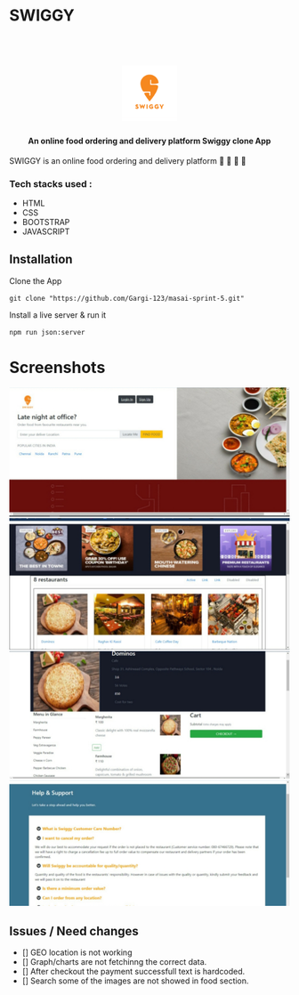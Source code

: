 # SWIGGY

<h1 align="center">
    <br>
    <img src="Resource/Swiggy-PNG-Logo.png" alt="SWIGGY" width="100px" height="100px">
  </h1>

  <h4 align="center">An online food ordering and delivery platform Swiggy clone App</h4>


SWIGGY is an online food ordering and delivery platform :fries: :spaghetti: :pizza: :custard:

### Tech stacks used :
* HTML
* CSS
* BOOTSTRAP
* JAVASCRIPT

## Installation
Clone the App
```
git clone "https://github.com/Gargi-123/masai-sprint-5.git"
```

Install a live server & run it
```
npm run json:server
```

# Screenshots

<img src="Resource/image1.jpg">
<img src="Resource/image2.jpg">
<img src="Resource/image3.jpg">
<img src="Resource/image4.jpg">

## Issues / Need changes

- [] GEO location is not working 
- [] Graph/charts are not fetchinng the correct data.
- [] After checkout the payment successfull text is hardcoded.
- [] Search some of the images are not showed in food section.








